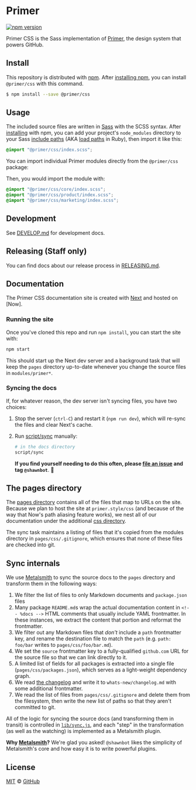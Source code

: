 # Primer
[![npm version](https://img.shields.io/npm/v/@primer/css.svg)](https://www.npmjs.org/package/@primer/css)

Primer CSS is the Sass implementation of [Primer], the design system that powers GitHub.

## Install
This repository is distributed with [npm][npm]. After [installing npm][install-npm], you can install `@primer/css` with this command.

```sh
$ npm install --save @primer/css
```

## Usage
The included source files are written in [Sass][sass] with the SCSS syntax. After [installing](#install) with npm, you can add your project's `node_modules` directory to your Sass [include paths](https://github.com/sass/node-sass#includepaths) (AKA [load paths](http://technology.customink.com/blog/2014/10/09/understanding-and-using-sass-load-paths/) in Ruby), then import it like this:

```scss
@import "@primer/css/index.scss";
```

You can import individual Primer modules directly from the `@primer/css` package:

Then, you would import the module with:

```scss
@import "@primer/css/core/index.scss";
@import "@primer/css/product/index.scss";
@import "@primer/css/marketing/index.scss";
```

## Development
See [DEVELOP.md](./DEVELOP.md) for development docs.

## Releasing (Staff only)
You can find docs about our release process in [RELEASING.md](./RELEASING.md).

## Documentation
The Primer CSS documentation site is created with [Next] and hosted on [Now].

### Running the site
Once you've cloned this repo and run `npm install`, you can start the site with:

```sh
npm start
```

This should start up the Next dev server and a background task that will keep the `pages` directory up-to-date whenever you change the source files in `modules/primer*`.

### Syncing the docs
If, for whatever reason, the dev server isn't syncing files, you have two choices:

1. Stop the server (`ctrl-C`) and restart it (`npm run dev`), which will re-sync the files and clear Next's cache.
2. Run [script/sync](./script/sync) manually:

    ```sh
    # in the docs directory
    script/sync
    ```

    **If you find yourself needing to do this often, please [file an issue](/primer/primer/issues/new) and tag `@shawnbot`**. :bow:

## The pages directory
The [pages directory](./pages/) contains all of the files that map to URLs on the site. Because we plan to host the site at `primer.style/css` (and because of the way that Now's path aliasing feature works), we nest all of our documentation under the additional [css directory](./pages/css).

The sync task maintains a listing of files that it's copied from the modules directory in `pages/css/.gitignore`, which ensures that none of these files are checked into git.

## Sync internals

We use [Metalsmith] to sync the source docs to the `pages` directory and transform them in the following ways:

1. We filter the list of files to only Markdown documents and `package.json` files
1. Many package `README.md`s wrap the actual documentation content in `<!-- %docs -->` HTML comments that usually include YAML frontmatter. In these instances, we extract the content that portion and reformat the frontmatter.
1. We filter out any Markdown files that _don't_ include a `path` frontmatter key, and rename the destination file to match the `path` (e.g. `path: foo/bar` writes to `pages/css/foo/bar.md`).
1. We set the `source` frontmatter key to a fully-qualified `github.com` URL for the source file so that we can link directly to it.
1. A limited list of fields for all packages is extracted into a single file (`pages/css/packages.json`), which serves as a light-weight dependency graph.
1. We read [the changelog](../CHANGELOG.md) and write it to `whats-new/changelog.md` with some additional frontmatter.
1. We read the list of files from `pages/css/.gitignore` and delete them from the filesystem, then write the new list of paths so that they aren't committed to git.

All of the logic for syncing the source docs (and transforming them in transit) is controlled in [`lib/sync.js`](./lib/sync.js), and each "step" in the transformation (as well as the watching) is implemented as a Metalsmith plugin.

**Why [Metalsmith]?** We're glad you asked! `@shawnbot` likes the simplicity of Metalsmith's core and how easy it is to write powerful plugins.

## License

[MIT](./LICENSE) &copy; [GitHub](https://github.com/)

[Metalsmith]: https://metalsmith.io/
[Next]: https://github.com/zeit/next.js
[install-npm]: https://docs.npmjs.com/getting-started/installing-node
[npm]: https://www.npmjs.com/
[primer]: https://github.com/primer/primer
[sass]: http://sass-lang.com/
